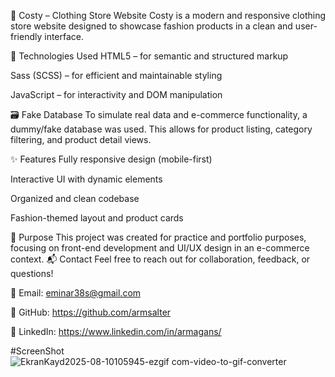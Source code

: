 👗 Costy – Clothing Store Website
Costy is a modern and responsive clothing store website designed to showcase fashion products in a clean and user-friendly interface.

🔧 Technologies Used
HTML5 – for semantic and structured markup

Sass (SCSS) – for efficient and maintainable styling

JavaScript – for interactivity and DOM manipulation

🗃️ Fake Database
To simulate real data and e-commerce functionality, a dummy/fake database was used. This allows for product listing, category filtering, and product detail views.

✨ Features
Fully responsive design (mobile-first)

Interactive UI with dynamic elements

Organized and clean codebase

Fashion-themed layout and product cards

📌 Purpose
This project was created for practice and portfolio purposes, focusing on front-end development and UI/UX design in an e-commerce context.
📬 Contact
Feel free to reach out for collaboration, feedback, or questions!

📧 Email: eminar38s@gmail.com

🔗 GitHub: https://github.com/armsalter

💼 LinkedIn: https://www.linkedin.com/in/armagans/

#ScreenShot
![EkranKayd2025-08-10105945-ezgif com-video-to-gif-converter](https://github.com/user-attachments/assets/e0f2a9fc-6231-43dc-9eda-ca4482fd29ee)




